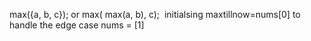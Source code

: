 max({a, b, c});
or
max( max(a, b), c);
​
initialsing maxtillnow=nums[0] to handle the edge case nums = [1]